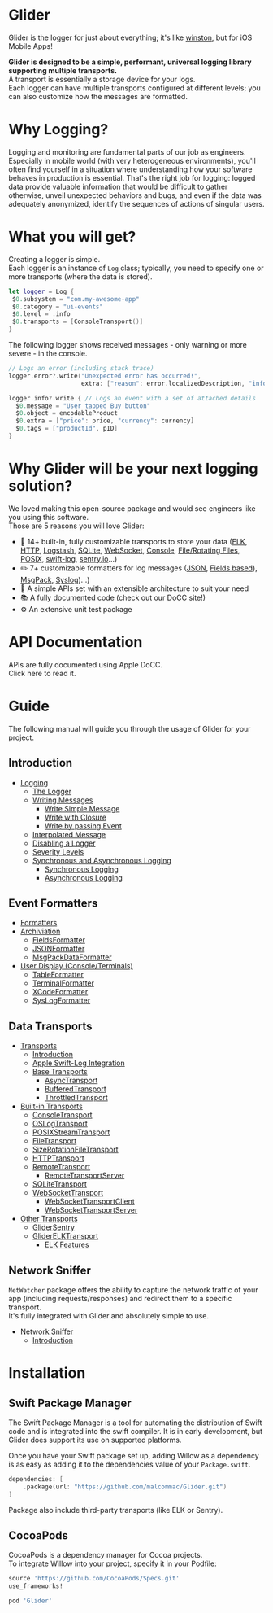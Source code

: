 # Glider

Glider is the logger for just about everything; it's like [winston](https://github.com/winstonjs/winston), but for iOS Mobile Apps!

**Glider is designed to be a simple, performant, universal logging library supporting multiple transports.**  
A transport is essentially a storage device for your logs.  
Each logger can have multiple transports configured at different levels; you can also customize how the messages are formatted.

# Why Logging?

Logging and monitoring are fundamental parts of our job as engineers.  
Especially in mobile world (with very heterogeneous environments), you'll often find yourself in a situation where understanding how your software behaves in production is essential.
That's the right job for logging: logged data provide valuable information that would be difficult to gather otherwise, unveil unexpected behaviors and bugs, and even if the data was adequately anonymized, identify the sequences of actions of singular users.

# What you will get?

Creating a logger is simple.  
Each logger is an instance of `Log` class; typically, you need to specify one or more transports (where the data is stored).

```swift
let logger = Log {
 $0.subsystem = "com.my-awesome-app"
 $0.category = "ui-events"
 $0.level = .info
 $0.transports = [ConsoleTransport()]
}
```

The following logger shows received messages - only warning or more severe - in the console.

```swift
// Logs an error (including stack trace)
logger.error?.write("Unexpected error has occurred!", 
                    extra: ["reason": error.localizedDescription, "info": extraInfoDict])

logger.info?.write { // Logs an event with a set of attached details
  $0.message = "User tapped Buy button"
  $0.object = encodableProduct
  $0.extra = ["price": price, "currency": currency]
  $0.tags = ["productId", pID]
}
```

# Why Glider will be your next logging solution?

We loved making this open-source package and would see engineers like you using this software.  
Those are 5 reasons you will love Glider:

- 🧩 14+ built-in, fully customizable transports to store your data ([ELK](https://github.com/malcommac/Glider/tree/main/GliderELK/Sources), [HTTP](https://github.com/malcommac/Glider/blob/main/Glider/Sources/Transports/HTTPTransport/HTTPTransport.swift), [Logstash](https://github.com/malcommac/Glider/tree/main/Glider/Sources/Transports/LogstashTransport), [SQLite](https://github.com/malcommac/Glider/tree/main/Glider/Sources/Transports/SQLiteTransport), [WebSocket](https://github.com/malcommac/Glider/tree/main/Glider/Sources/Transports/WebSocketTransport), [Console](https://github.com/malcommac/Glider/tree/main/Glider/Sources/Transports/Console), [File/Rotating Files](https://github.com/malcommac/Glider/tree/main/Glider/Sources/Transports/File), [POSIX](https://github.com/malcommac/Glider/tree/main/Glider/Sources/Transports/File/POSIXTransports), [swift-log](https://github.com/malcommac/Glider/tree/main/GliderSwiftLog/Sources), [sentry.io](https://github.com/malcommac/Glider/tree/main/GliderSentry/Sources)...)
- ✏️ 7+ customizable formatters for log messages ([JSON](https://github.com/malcommac/Glider/tree/main/Glider/Sources/Formatters/JSONFormatter), [Fields based](https://github.com/malcommac/Glider/tree/main/Glider/Sources/Formatters/FieldsFormatter)), [MsgPack](https://github.com/malcommac/Glider/tree/main/Glider/Sources/Formatters/MsgPackFormatter), [Syslog](https://github.com/malcommac/Glider/tree/main/Glider/Sources/Formatters/SysLogFormatter))...)
- 🚀 A simple APIs set with an extensible architecture to suit your need
- 📚 A fully documented code (check out our DoCC site!)
- ⚙️ An extensive unit test package

# API Documentation

APIs are fully documented using Apple DoCC.  
Click here to read it.
# Guide

The following manual will guide you through the usage of Glider for your project.
## Introduction

- [Logging](#logging)
  - [The Logger](#the-logger)
  - [Writing Messages](#writing-messages)
    - [Write Simple Message](#write-simple-message)
    - [Write with Closure](#write-with-closure)
    - [Write by passing Event](#write-by-passing-event)
  - [Interpolated Message](#interpolated-message)
  - [Disabling a Logger](#disabling-a-logger)
  - [Severity Levels](#severity-levels)
  - [Synchronous and Asynchronous Logging](#synchronous-and-asynchronous-logging)
    - [Synchronous Logging](#synchronous-logging)
    - [Asynchronous Logging](#asynchronous-logging)

## Event Formatters

- [Formatters](./Documentation/Formatters.md#formatters)
- [Archiviation](./Documentation/Formatters.md#archiviation)
  - [FieldsFormatter](./Documentation/Formatters.md#fieldsformatter)
  - [JSONFormatter](./Documentation/Formatters.md#jsonformatter)
  - [MsgPackDataFormatter](./Documentation/Formatters.md#msgpackdataformatter)
- [User Display (Console/Terminals)](./Documentation/Formatters.md#user-display-consoleterminals)
  - [TableFormatter](./Documentation/Formatters.md#tableformatter)
  - [TerminalFormatter](./Documentation/Formatters.md#terminalformatter)
  - [XCodeFormatter](./Documentation/Formatters.md#xcodeformatter)
  - [SysLogFormatter](./Documentation/Formatters.md#syslogformatter)

## Data Transports

- [Transports](./Documentation/Transports.md#transports)
  - [Introduction](./Documentation/Transports.md#introduction)
  - [Apple Swift-Log Integration](./Documentation/Transports.md#apple-swift-log-integration)
  - [Base Transports](./Documentation/Transports.md#base-transports)
    - [AsyncTransport](./Documentation/Transports.md#asynctransport)
    - [BufferedTransport](./Documentation/Transports.md#bufferedtransport)
    - [ThrottledTransport](./Documentation/Transports.md#throttledtransport)
- [Built-in Transports](./Documentation/Transports.md#built-in-transports)
  - [ConsoleTransport](./Documentation/Transports.md#consoletransport)
  - [OSLogTransport](./Documentation/Transports.md#oslogtransport)
  - [POSIXStreamTransport](./Documentation/Transports.md#posixstreamtransport)
  - [FileTransport](./Documentation/Transports.md#filetransport)
  - [SizeRotationFileTransport](./Documentation/Transports.md#sizerotationfiletransport)
  - [HTTPTransport](./Documentation/Transports.md#httptransport)
  - [RemoteTransport](./Documentation/Transports.md#remotetransport)
    - [RemoteTransportServer](./Documentation/Transports.md#remotetransportserver)
  - [SQLiteTransport](./Documentation/Transports.md#sqlitetransport)
  - [WebSocketTransport](./Documentation/Transports.md#websockettransport)
    - [WebSocketTransportClient](./Documentation/Transports.md#websockettransportclient)
    - [WebSocketTransportServer](./Documentation/Transports.md#websockettransportserver)
- [Other Transports](./Documentation/Transports.md#other-transports)
  - [GliderSentry](./Documentation/Transports.md#glidersentry)
  - [GliderELKTransport](./Documentation/Transports.md#gliderelktransport)
    - [ELK Features](./Documentation/Transports.md#elk-features)

## Network Sniffer

`NetWatcher` package offers the ability to capture the network traffic of your app (including requests/responses) and redirect them to a specific transport.  
It's fully integrated with Glider and absolutely simple to use.

- [Network Sniffer](./Documentation/NetWatcher.md#network-sniffer)
  - [Introduction](./Documentation/NetWatcher.md#introduction)

# Installation

## Swift Package Manager

The Swift Package Manager is a tool for automating the distribution of Swift code and is integrated into the swift compiler. It is in early development, but Glider does support its use on supported platforms.

Once you have your Swift package set up, adding Willow as a dependency is as easy as adding it to the dependencies value of your `Package.swift`.

```swift
dependencies: [
    .package(url: "https://github.com/malcommac/Glider.git")
]
```

Package also include third-party transports (like ELK or Sentry).

## CocoaPods

CocoaPods is a dependency manager for Cocoa projects.  
To integrate Willow into your project, specify it in your Podfile:

```ruby
source 'https://github.com/CocoaPods/Specs.git'
use_frameworks!

pod 'Glider'
```